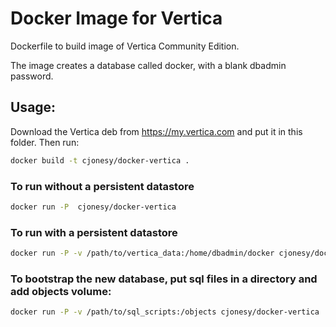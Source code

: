# Docker Image for Vertica

Dockerfile to build image of Vertica Community Edition.

The image creates a database called docker, with a blank dbadmin password.

## Usage:

Download the Vertica deb from https://my.vertica.com and put it in this folder.
Then run:
```bash
docker build -t cjonesy/docker-vertica .
```

### To run without a persistent datastore
```bash
docker run -P  cjonesy/docker-vertica
```

### To run with a persistent datastore
```bash
docker run -P -v /path/to/vertica_data:/home/dbadmin/docker cjonesy/docker-vertica
```

### To bootstrap the new database, put sql files in a directory and add objects volume:
```bash
docker run -P -v /path/to/sql_scripts:/objects cjonesy/docker-vertica
```